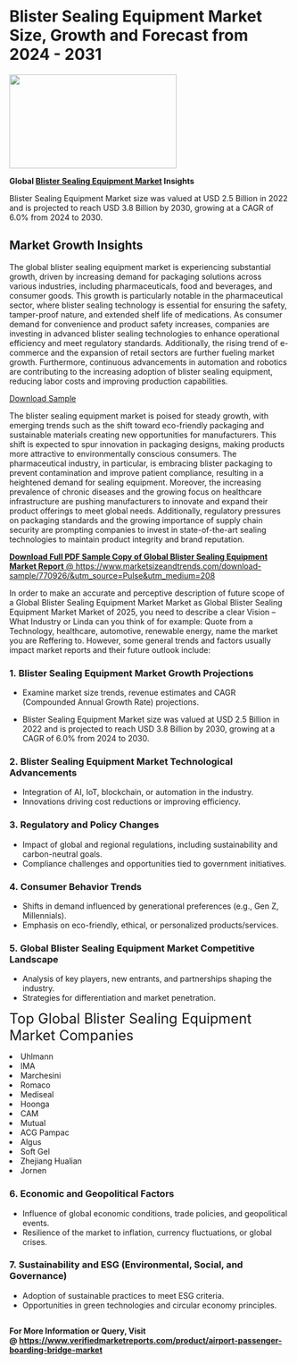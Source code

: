 <H1>Blister Sealing Equipment Market Size, Growth and Forecast from 2024 - 2031</H1><img class="aligncenter size-medium wp-image-584254" src="https://thirdeyenews.in/wp-content/uploads/2024/09/Global-Market-Research-300x168.jpeg" alt="" width="300" height="168" /><p><strong>Global&nbsp;<a href="https://www.marketsizeandtrends.com/download-sample/770926/&amp;utm_source=Pulse&amp;utm_medium=208">Blister Sealing Equipment Market</a> Insights</strong></p><p>Blister Sealing Equipment Market size was valued at USD 2.5 Billion in 2022 and is projected to reach USD 3.8 Billion by 2030, growing at a CAGR of 6.0% from 2024 to 2030.</p><p><!DOCTYPE html> <html lang="en"> <head> <meta charset="UTF-8"> <meta name="viewport" content="width=device-width, initial-scale=1.0"> <title>Blister Sealing Equipment Market Growth Insights</title> </head> <body> <h2>Market Growth Insights</h2> <p>The global blister sealing equipment market is experiencing substantial growth, driven by increasing demand for packaging solutions across various industries, including pharmaceuticals, food and beverages, and consumer goods. This growth is particularly notable in the pharmaceutical sector, where blister sealing technology is essential for ensuring the safety, tamper-proof nature, and extended shelf life of medications. As consumer demand for convenience and product safety increases, companies are investing in advanced blister sealing technologies to enhance operational efficiency and meet regulatory standards. Additionally, the rising trend of e-commerce and the expansion of retail sectors are further fueling market growth. Furthermore, continuous advancements in automation and robotics are contributing to the increasing adoption of blister sealing equipment, reducing labor costs and improving production capabilities.</p> <p><a href="#">Download Sample</a></p> <p>The blister sealing equipment market is poised for steady growth, with emerging trends such as the shift toward eco-friendly packaging and sustainable materials creating new opportunities for manufacturers. This shift is expected to spur innovation in packaging designs, making products more attractive to environmentally conscious consumers. The pharmaceutical industry, in particular, is embracing blister packaging to prevent contamination and improve patient compliance, resulting in a heightened demand for sealing equipment. Moreover, the increasing prevalence of chronic diseases and the growing focus on healthcare infrastructure are pushing manufacturers to innovate and expand their product offerings to meet global needs. Additionally, regulatory pressures on packaging standards and the growing importance of supply chain security are prompting companies to invest in state-of-the-art sealing technologies to maintain product integrity and brand reputation. <p><a href="#"></p><p><span class=""><strong>Download Full PDF Sample Copy of Global Blister Sealing Equipment Market Report</strong> @ <a href="https://www.marketsizeandtrends.com/download-sample/770926/&amp;utm_source=Pulse&amp;utm_medium=208" target="_blank">https://www.marketsizeandtrends.com/download-sample/770926/&amp;utm_source=Pulse&amp;utm_medium=208</a></span></p><p>In order to make an accurate and perceptive description of future scope of a Global&nbsp;Blister Sealing Equipment Market Market as Global&nbsp;Blister Sealing Equipment Market Market of 2025, you need to describe a clear Vision &ndash; What Industry or Linda can you think of for example: Quote from a Technology, healthcare, automotive, renewable energy, name the market you are Reffering to. However, some general trends and factors usually impact market reports and their future outlook include:</p><h3>1.&nbsp;<strong>Blister Sealing Equipment Market Growth Projections</strong></h3><ul><li>Examine market size trends, revenue estimates and CAGR (Compounded Annual Growth Rate) projections.</li><li><p>Blister Sealing Equipment Market size was valued at USD 2.5 Billion in 2022 and is projected to reach USD 3.8 Billion by 2030, growing at a CAGR of 6.0% from 2024 to 2030.</p></li></ul><h3>2.&nbsp;<strong>Blister Sealing Equipment Market Technological Advancements</strong></h3><ul><li>Integration of AI, IoT, blockchain, or automation in the industry.</li><li>Innovations driving cost reductions or improving efficiency.</li></ul><h3>3.&nbsp;<strong>Regulatory and Policy Changes</strong></h3><ul><li>Impact of global and regional regulations, including sustainability and carbon-neutral goals.</li><li>Compliance challenges and opportunities tied to government initiatives.</li></ul><h3>4.&nbsp;<strong>Consumer Behavior Trends</strong></h3><ul><li>Shifts in demand influenced by generational preferences (e.g., Gen Z, Millennials).</li><li>Emphasis on eco-friendly, ethical, or personalized products/services.</li></ul><h3>5.&nbsp;<strong>Global Blister Sealing Equipment Market Competitive Landscape</strong></h3><ul><li>Analysis of key players, new entrants, and partnerships shaping the industry.</li><li>Strategies for differentiation and market penetration.</li></ul><p data-pm-slice="1 1 []"><span style="color: inherit; font-family: inherit; font-size: 25px;">Top Global Blister Sealing Equipment Market Companies</span></p><div class="" data-test-id=""><p><li>Uhlmann</li><li> IMA</li><li> Marchesini</li><li> Romaco</li><li> Mediseal</li><li> Hoonga</li><li> CAM</li><li> Mutual</li><li> ACG Pampac</li><li> Algus</li><li> Soft Gel</li><li> Zhejiang Hualian</li><li> Jornen</li></p></div><h3>6.&nbsp;<strong>Economic and Geopolitical Factors</strong></h3><ul><li>Influence of global economic conditions, trade policies, and geopolitical events.</li><li>Resilience of the market to inflation, currency fluctuations, or global crises.</li></ul><h3>7.&nbsp;<strong>Sustainability and ESG (Environmental, Social, and Governance)</strong></h3><ul><li>Adoption of sustainable practices to meet ESG criteria.</li><li>Opportunities in green technologies and circular economy principles.</li></ul><h2><strong style="font-size: 14px;">For More Information or Query, Visit @&nbsp;</strong><a style="background-color: #ffffff; font-size: 14px;" href="https://www.marketsizeandtrends.com/report/blister-sealing-equipment-market/" target="_blank">https://www.verifiedmarketreports.com/product/airport-passenger-boarding-bridge-market</a></h2>
